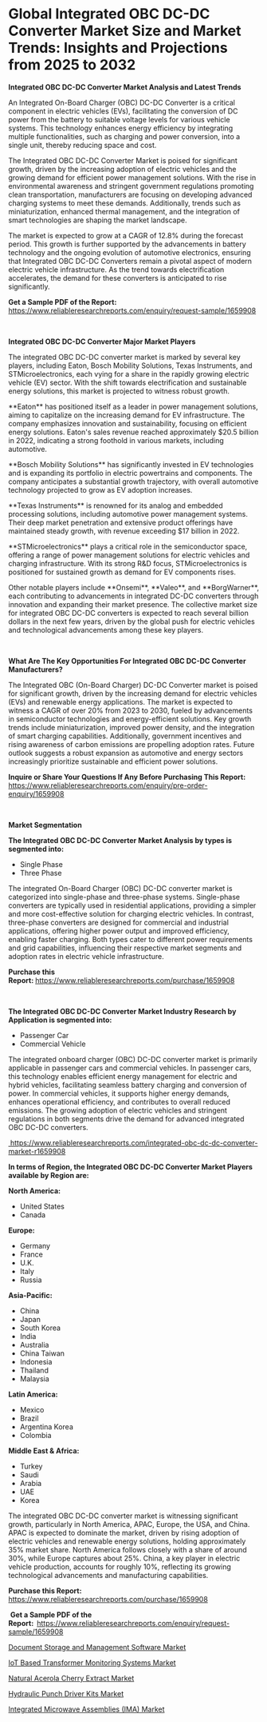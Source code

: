 <p><h1>Global Integrated OBC DC-DC Converter Market Size and Market Trends: Insights and Projections from 2025 to 2032</h1></p><p><strong>Integrated OBC DC-DC Converter Market Analysis and Latest Trends</strong></p>
<p><p>An Integrated On-Board Charger (OBC) DC-DC Converter is a critical component in electric vehicles (EVs), facilitating the conversion of DC power from the battery to suitable voltage levels for various vehicle systems. This technology enhances energy efficiency by integrating multiple functionalities, such as charging and power conversion, into a single unit, thereby reducing space and cost.</p><p>The Integrated OBC DC-DC Converter Market is poised for significant growth, driven by the increasing adoption of electric vehicles and the growing demand for efficient power management solutions. With the rise in environmental awareness and stringent government regulations promoting clean transportation, manufacturers are focusing on developing advanced charging systems to meet these demands. Additionally, trends such as miniaturization, enhanced thermal management, and the integration of smart technologies are shaping the market landscape.</p><p>The market is expected to grow at a CAGR of 12.8% during the forecast period. This growth is further supported by the advancements in battery technology and the ongoing evolution of automotive electronics, ensuring that Integrated OBC DC-DC Converters remain a pivotal aspect of modern electric vehicle infrastructure. As the trend towards electrification accelerates, the demand for these converters is anticipated to rise significantly.</p></p>
<p><strong>Get a Sample PDF of the Report:&nbsp;</strong> <a href="https://www.reliableresearchreports.com/enquiry/request-sample/1659908?utm_campaign=41&utm_medium=2&utm_source=Github&utm_content=ia&utm_term=17012025&utm_id=integrated-obc-dc-dc-converter">https://www.reliableresearchreports.com/enquiry/request-sample/1659908</a></p>
<p>&nbsp;</p>
<p><strong>Integrated OBC DC-DC Converter Major Market Players</strong></p>
<p><p>The integrated OBC DC-DC converter market is marked by several key players, including Eaton, Bosch Mobility Solutions, Texas Instruments, and STMicroelectronics, each vying for a share in the rapidly growing electric vehicle (EV) sector. With the shift towards electrification and sustainable energy solutions, this market is projected to witness robust growth.</p><p>**Eaton** has positioned itself as a leader in power management solutions, aiming to capitalize on the increasing demand for EV infrastructure. The company emphasizes innovation and sustainability, focusing on efficient energy solutions. Eaton's sales revenue reached approximately $20.5 billion in 2022, indicating a strong foothold in various markets, including automotive.</p><p>**Bosch Mobility Solutions** has significantly invested in EV technologies and is expanding its portfolio in electric powertrains and components. The company anticipates a substantial growth trajectory, with overall automotive technology projected to grow as EV adoption increases.</p><p>**Texas Instruments** is renowned for its analog and embedded processing solutions, including automotive power management systems. Their deep market penetration and extensive product offerings have maintained steady growth, with revenue exceeding $17 billion in 2022.</p><p>**STMicroelectronics** plays a critical role in the semiconductor space, offering a range of power management solutions for electric vehicles and charging infrastructure. With its strong R&D focus, STMicroelectronics is positioned for sustained growth as demand for EV components rises.</p><p>Other notable players include **Onsemi**, **Valeo**, and **BorgWarner**, each contributing to advancements in integrated DC-DC converters through innovation and expanding their market presence. The collective market size for integrated OBC DC-DC converters is expected to reach several billion dollars in the next few years, driven by the global push for electric vehicles and technological advancements among these key players.</p></p>
<p>&nbsp;</p>
<p><strong>What Are The Key Opportunities For Integrated OBC DC-DC Converter Manufacturers?</strong></p>
<p><p>The Integrated OBC (On-Board Charger) DC-DC Converter market is poised for significant growth, driven by the increasing demand for electric vehicles (EVs) and renewable energy applications. The market is expected to witness a CAGR of over 20% from 2023 to 2030, fueled by advancements in semiconductor technologies and energy-efficient solutions. Key growth trends include miniaturization, improved power density, and the integration of smart charging capabilities. Additionally, government incentives and rising awareness of carbon emissions are propelling adoption rates. Future outlook suggests a robust expansion as automotive and energy sectors increasingly prioritize sustainable and efficient power solutions.</p></p>
<p><strong>Inquire or Share Your Questions If Any Before Purchasing This Report:</strong> <a href="https://www.reliableresearchreports.com/enquiry/pre-order-enquiry/1659908?utm_campaign=41&utm_medium=2&utm_source=Github&utm_content=ia&utm_term=17012025&utm_id=integrated-obc-dc-dc-converter">https://www.reliableresearchreports.com/enquiry/pre-order-enquiry/1659908</a></p>
<p>&nbsp;</p>
<p><strong>Market Segmentation</strong></p>
<p><strong>The Integrated OBC DC-DC Converter Market Analysis by types is segmented into:</strong></p>
<p><ul><li>Single Phase</li><li>Three Phase</li></ul></p>
<p><p>The integrated On-Board Charger (OBC) DC-DC converter market is categorized into single-phase and three-phase systems. Single-phase converters are typically used in residential applications, providing a simpler and more cost-effective solution for charging electric vehicles. In contrast, three-phase converters are designed for commercial and industrial applications, offering higher power output and improved efficiency, enabling faster charging. Both types cater to different power requirements and grid capabilities, influencing their respective market segments and adoption rates in electric vehicle infrastructure.</p></p>
<p><strong>Purchase this Report:&nbsp;</strong><a href="https://www.reliableresearchreports.com/purchase/1659908?utm_campaign=41&utm_medium=2&utm_source=Github&utm_content=ia&utm_term=17012025&utm_id=integrated-obc-dc-dc-converter">https://www.reliableresearchreports.com/purchase/1659908</a></p>
<p>&nbsp;</p>
<p><strong>The Integrated OBC DC-DC Converter Market Industry Research by Application is segmented into:</strong></p>
<p><ul><li>Passenger Car</li><li>Commercial Vehicle</li></ul></p>
<p><p>The integrated onboard charger (OBC) DC-DC converter market is primarily applicable in passenger cars and commercial vehicles. In passenger cars, this technology enables efficient energy management for electric and hybrid vehicles, facilitating seamless battery charging and conversion of power. In commercial vehicles, it supports higher energy demands, enhances operational efficiency, and contributes to overall reduced emissions. The growing adoption of electric vehicles and stringent regulations in both segments drive the demand for advanced integrated OBC DC-DC converters.</p></p>
<p><a href="https://www.reliableresearchreports.com/integrated-obc-dc-dc-converter-market-r1659908?utm_campaign=41&utm_medium=2&utm_source=Github&utm_content=ia&utm_term=17012025&utm_id=integrated-obc-dc-dc-converter">&nbsp;https://www.reliableresearchreports.com/integrated-obc-dc-dc-converter-market-r1659908</a></p>
<p><strong>In terms of Region, the Integrated OBC DC-DC Converter Market Players available by Region are:</strong></p>
<p>
    <p> <strong> North America: </strong>
        <ul>
            <li>United States</li>
            <li>Canada</li>
        </ul>
        </p> 
    <p> <strong> Europe: </strong>
        <ul>
            <li>Germany</li>
            <li>France</li>
            <li>U.K.</li>
            <li>Italy</li>
            <li>Russia</li>
        </ul>
        </p> 
    <p> <strong> Asia-Pacific: </strong>
        <ul>
            <li>China</li>
            <li>Japan</li>
            <li>South Korea</li>
            <li>India</li>
            <li>Australia</li>
            <li>China Taiwan</li>
            <li>Indonesia</li>
            <li>Thailand</li>
            <li>Malaysia</li>
        </ul>
        </p> 
    <p> <strong> Latin America: </strong>
        <ul>
            <li>Mexico</li>
            <li>Brazil</li>
            <li>Argentina Korea</li>
            <li>Colombia</li>
        </ul>
        </p> 
    <p> <strong> Middle East & Africa: </strong>
        <ul>
            <li>Turkey</li>
            <li>Saudi</li>
            <li>Arabia</li>
            <li>UAE</li>
            <li>Korea</li>
        </ul>
    </p>
    </p>
<p><p>The integrated OBC DC-DC converter market is witnessing significant growth, particularly in North America, APAC, Europe, the USA, and China. APAC is expected to dominate the market, driven by rising adoption of electric vehicles and renewable energy solutions, holding approximately 35% market share. North America follows closely with a share of around 30%, while Europe captures about 25%. China, a key player in electric vehicle production, accounts for roughly 10%, reflecting its growing technological advancements and manufacturing capabilities.</p></p>
<p><strong>Purchase this Report: </strong><a href="https://www.reliableresearchreports.com/purchase/1659908?utm_campaign=41&utm_medium=2&utm_source=Github&utm_content=ia&utm_term=17012025&utm_id=integrated-obc-dc-dc-converter">https://www.reliableresearchreports.com/purchase/1659908</a></p>
<p>&nbsp;<strong>Get a Sample PDF of the Report:&nbsp;&nbsp;</strong><a href="https://www.reliableresearchreports.com/enquiry/request-sample/1659908?utm_campaign=41&utm_medium=2&utm_source=Github&utm_content=ia&utm_term=17012025&utm_id=integrated-obc-dc-dc-converter">https://www.reliableresearchreports.com/enquiry/request-sample/1659908</a></p>
<p><strong></strong></p>
<p><p><a href="https://github.com/abbislposival/Market-Research-Report-List-1/blob/main/document-storage-and-management-software-market.md?utm_campaign=41&utm_medium=2&utm_source=Github&utm_content=ia&utm_term=17012025&utm_id=integrated-obc-dc-dc-converter">Document Storage and Management Software Market</a></p><p><a href="https://github.com/ParvinKhatun77/Market-Research-Report-List-1/blob/main/iot-based-transformer-monitoring-systems-market.md?utm_campaign=41&utm_medium=2&utm_source=Github&utm_content=ia&utm_term=17012025&utm_id=integrated-obc-dc-dc-converter">IoT Based Transformer Monitoring Systems Market</a></p><p><a href="https://github.com/nathandecarvalho/Market-Research-Report-List-5/blob/main/natural-acerola-cherry-extract-market.md?utm_campaign=41&utm_medium=2&utm_source=Github&utm_content=ia&utm_term=17012025&utm_id=integrated-obc-dc-dc-converter">Natural Acerola Cherry Extract Market</a></p><p><a href="https://github.com/stephaniwo144/Market-Research-Report-List-1/blob/main/hydraulic-punch-driver-kits-market.md?utm_campaign=41&utm_medium=2&utm_source=Github&utm_content=ia&utm_term=17012025&utm_id=integrated-obc-dc-dc-converter">Hydraulic Punch Driver Kits Market</a></p><p><a href="https://github.com/DixieGrimes/Market-Research-Report-List-1/blob/main/integrated-microwave-assemblies-ima-market.md?utm_campaign=41&utm_medium=2&utm_source=Github&utm_content=ia&utm_term=17012025&utm_id=integrated-obc-dc-dc-converter">Integrated Microwave Assemblies (IMA) Market</a></p></p>